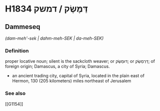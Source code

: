 # H1834 דַּמֶּשֶׂק / דמשק

## Dammeseq

_(dam-meh'-sek | dahm-meh-SEK | da-meh-SEK)_

### Definition

proper locative noun; silent is the sackcloth weaver; or דּוּמֶשֶׂק; or דַּרְמֶשֶׂק; of foreign origin; Damascus, a city of Syria; Damascus.

- an ancient trading city, capital of Syria, located in the plain east of Hermon, 130 (205 kilometers) miles northeast of Jerusalem
### See also

[[G1154]]


